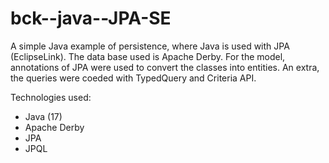 # bck--java--JPA-SE
A simple Java example of persistence, where Java is used with JPA (EclipseLink). The data base used is Apache Derby. For the model, annotations of JPA were used to convert the classes into entities. An extra, the queries were coeded with TypedQuery and Criteria API.

Technologies used:

  * Java (17)
  * Apache Derby
  * JPA
  * JPQL
